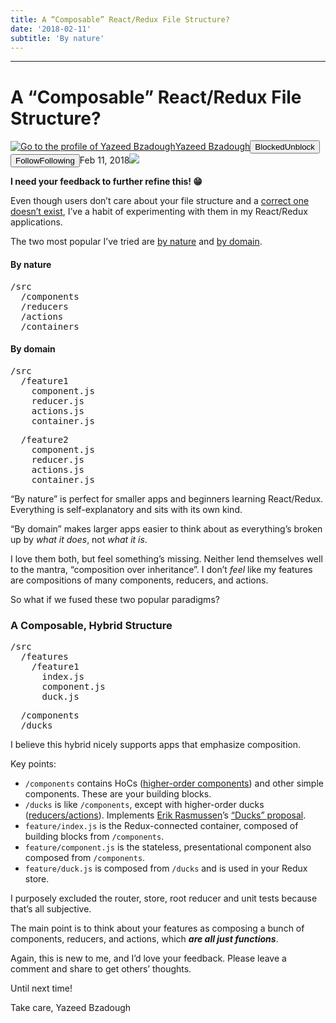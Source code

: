 ```yaml
---
title: A “Composable” React/Redux File Structure?
date: '2018-02-11'
subtitle: 'By nature'
---
```


* * *

# A “Composable” React/Redux File Structure?

[![Go to the profile of Yazeed Bzadough](https://cdn-images-1.medium.com/fit/c/100/100/1*D0_8f6gW_H8ufCLRpsjVtA@2x.jpeg)](https://medium.com/@yazeedb?source=post_header_lockup)[Yazeed Bzadough](https://medium.com/@yazeedb)<span class="followState js-followState" data-user-id="93124e8e38fc"><button class="button button--smallest u-noUserSelect button--withChrome u-baseColor--buttonNormal button--withHover button--unblock js-unblockButton u-marginLeft10 u-xs-hide" data-action="sign-up-prompt" data-sign-in-action="toggle-block-user" data-requires-token="true" data-redirect="https://medium.com/@yazeedb/a-composable-react-redux-file-structure-576dcdcfbcd9" data-action-source="post_header_lockup"><span class="button-label  button-defaultState">Blocked</span><span class="button-label button-hoverState">Unblock</span></button><button class="button button--primary button--smallest button--dark u-noUserSelect button--withChrome u-accentColor--buttonDark button--follow js-followButton u-marginLeft10 u-xs-hide" data-action="sign-up-prompt" data-sign-in-action="toggle-subscribe-user" data-requires-token="true" data-redirect="https://medium.com/_/subscribe/user/93124e8e38fc" data-action-source="post_header_lockup-93124e8e38fc-------------------------follow_byline"><span class="button-label  button-defaultState js-buttonLabel">Follow</span><span class="button-label button-activeState">Following</span></button></span><time datetime="2018-02-11T17:57:53.415Z">Feb 11, 2018</time><span class="middotDivider u-fontSize12"></span><span class="readingTime" title="2 min read"></span>![](https://cdn-images-1.medium.com/max/1600/1*ATMuSLHc45UK3RsgJ7-w_w.png)

**I need your feedback to further refine this! 😁**

Even though users don’t care about your file structure and a [correct one doesn’t exist](https://twitter.com/dan_abramov/status/701767939633057793?lang=en), I’ve a habit of experimenting with them in my React/Redux applications.

The two most popular I’ve tried are [by nature](https://github.com/erikras/react-redux-universal-hot-example) and [by domain](https://marmelab.com/blog/2015/12/17/react-directory-structure.html).

#### By nature

<pre name="2941" id="2941" class="graf graf--pre graf-after--h4">/src
  /components
  /reducers
  /actions
  /containers</pre>

#### By domain

<pre name="ec15" id="ec15" class="graf graf--pre graf-after--h4">/src
  /feature1
    component.js
    reducer.js
    actions.js
    container.js</pre>

<pre name="8382" id="8382" class="graf graf--pre graf-after--pre">  /feature2
    component.js
    reducer.js
    actions.js
    container.js</pre>

“By nature” is perfect for smaller apps and beginners learning React/Redux. Everything is self-explanatory and sits with its own kind.

“By domain” makes larger apps easier to think about as everything’s broken up by _what it does_, not _what it is_.

I love them both, but feel something’s missing. Neither lend themselves well to the mantra, “composition over inheritance”. I don’t _feel_ like my features are compositions of many components, reducers, and actions.

So what if we fused these two popular paradigms?

### A Composable, Hybrid Structure

<pre name="5ab1" id="5ab1" class="graf graf--pre graf-after--h3">/src
  /features
    /feature1
      index.js
      component.js
      duck.js</pre>

<pre name="cf1e" id="cf1e" class="graf graf--pre graf-after--pre">  /components
  /ducks</pre>

I believe this hybrid nicely supports apps that emphasize composition.

Key points:

*   `/components` contains HoCs ([higher-order components](https://reactjs.org/docs/higher-order-components.html)) and other simple components. These are your building blocks.
*   `/ducks` is like `/components`, except with higher-order ducks ([reducers/actions](https://redux.js.org/docs/recipes/reducers/ReusingReducerLogic.html)). Implements [Erik Rasmussen](https://medium.com/@erikras)’s [“Ducks” proposal](https://github.com/erikras/ducks-modular-redux).
*   `feature/index.js` is the Redux-connected container, composed of building blocks from `/components`.
*   `feature/component.js` is the stateless, presentational component also composed from `/components`.
*   `feature/duck.js` is composed from `/ducks` and is used in your Redux store.

I purposely excluded the router, store, root reducer and unit tests because that’s all subjective.

The main point is to think about your features as composing a bunch of components, reducers, and actions, which **_are all just functions_**.

Again, this is new to me, and I’d love your feedback. Please leave a comment and share to get others’ thoughts.

Until next time!

Take care,
Yazeed Bzadough
  